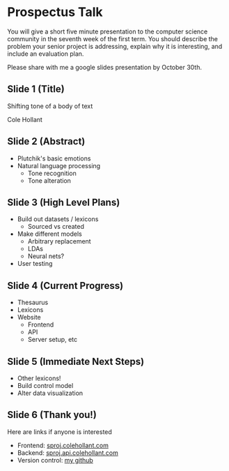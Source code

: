 # Prospectus Talk

You will give a short five minute presentation to the computer science community in the seventh week of the first term. 
You should describe the problem your senior project is addressing, 
explain why it is interesting, 
and include an evaluation plan.

Please share with me a google slides presentation by October 30th.

<!-- 
  My moves:
  - Title
  - Abstract
  - High level plans
  - Current progress
  - (maybe next steps?)
-->

## Slide 1 (Title)

Shifting tone of a body of text

Cole Hollant

<!-- 
  Just introduce yourself lol
-->

## Slide 2 (Abstract)

- Plutchik's basic emotions
- Natural language processing
  - Tone recognition
  - Tone alteration

<!-- 
  We will be looking into altering the tone of a body of text based off of Robert Plutchik's basic emotions while preserving the original meaning. This project encompasses building probabilistic models in the realm of natural language processing (nlp), full-stack web development, dataset creation and application, along with proofs of algorithmic runtimes. We will build our models off of latent Dirichlet allocation—a grouping model common in nlp—and may explore neural networks as a means of emotion recognition. This will also involve user testing as a means of measuring the effectiveness of our models as well as guiding the development cycles.
-->

## Slide 3 (High Level Plans)

- Build out datasets / lexicons
  - Sourced vs created
- Make different models
  - Arbitrary replacement
  - LDAs
  - Neural nets?
- User testing

<!-- 
  Talk mostly about ldas
  Talk about how I built / restructured the datasets
  Talk about different models (arbitrary as control, others as more involved actual things)
  Talk about user testing
  - Maybe drop a form on my landing page
-->

## Slide 4 (Current Progress)

- Thesaurus
- Lexicons
- Website
  - Frontend
  - API
  - Server setup, etc

<!--
  Maybeeeee talk about process on each of these
-->

## Slide 5 (Immediate Next Steps)

- Other lexicons!
- Build control model
- Alter data visualization

<!--
  Just gloss over this stuff
-->

## Slide 6 (Thank you!)

Here are links if anyone is interested
- Frontend: [sproj.colehollant.com](https://sproj.colehollant.com)
- Backend: [sproj.api.colehollant.com](https://sproj.api.colehollant.com/thesaurus/api/v1/words/cool)
- Version control: [my github](https://github.com/colehollant/sproj)

<!--
  We love an outro plug!
-->